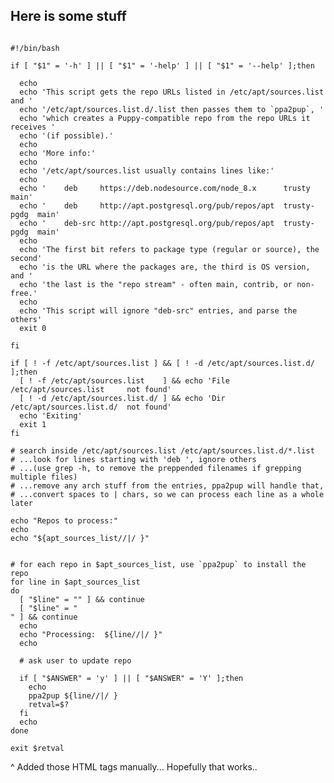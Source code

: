 ## Here is some stuff

<pre><code>
#!/bin/bash

if [ "$1" = '-h' ] || [ "$1" = '-help' ] || [ "$1" = '--help' ];then

  echo
  echo 'This script gets the repo URLs listed in /etc/apt/sources.list and '
  echo '/etc/apt/sources.list.d/<name>.list then passes them to `ppa2pup`, '
  echo 'which creates a Puppy-compatible repo from the repo URLs it receives '
  echo '(if possible).'
  echo
  echo 'More info:'
  echo
  echo '/etc/apt/sources.list usually contains lines like:'
  echo
  echo '    deb     https://deb.nodesource.com/node_8.x      trusty       main'
  echo '    deb     http://apt.postgresql.org/pub/repos/apt  trusty-pgdg  main'
  echo '    deb-src http://apt.postgresql.org/pub/repos/apt  trusty-pgdg  main'
  echo
  echo 'The first bit refers to package type (regular or source), the second'
  echo 'is the URL where the packages are, the third is OS version, and '
  echo 'the last is the "repo stream" - often main, contrib, or non-free.'
  echo
  echo 'This script will ignore "deb-src" entries, and parse the others'
  exit 0

fi

if [ ! -f /etc/apt/sources.list ] && [ ! -d /etc/apt/sources.list.d/ ];then
  [ ! -f /etc/apt/sources.list    ] && echo 'File /etc/apt/sources.list     not found'
  [ ! -d /etc/apt/sources.list.d/ ] && echo 'Dir  /etc/apt/sources.list.d/  not found'
  echo 'Exiting'
  exit 1
fi

# search inside /etc/apt/sources.list /etc/apt/sources.list.d/*.list
# ...look for lines starting with 'deb ', ignore others
# ...(use grep -h, to remove the preppended filenames if grepping multiple files)
# ...remove any arch stuff from the entries, ppa2pup will handle that,
# ...convert spaces to | chars, so we can process each line as a whole later

echo "Repos to process:"
echo
echo "${apt_sources_list//|/ }"


# for each repo in $apt_sources_list, use `ppa2pup` to install the repo
for line in $apt_sources_list
do
  [ "$line" = "" ] && continue
  [ "$line" = "
" ] && continue
  echo
  echo "Processing:  ${line//|/ }"
  echo

  # ask user to update repo

  if [ "$ANSWER" = 'y' ] || [ "$ANSWER" = 'Y' ];then
    echo
    ppa2pup ${line//|/ }
    retval=$?
  fi
  echo
done

exit $retval
</code></pre>

^ Added those HTML tags manually... Hopefully that works..
